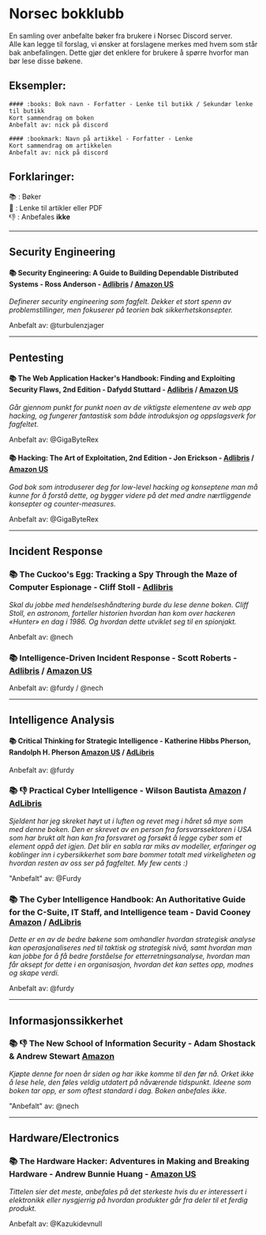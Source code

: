 # Norsec bokklubb    

En samling over anbefalte bøker fra brukere i Norsec Discord server.   
Alle kan legge til forslag, vi ønsker at forslagene merkes med hvem som står bak anbefalingen. Dette gjør det enklere for brukere å spørre hvorfor man bør lese disse bøkene.    



## Eksempler:

```
#### :books: Bok navn - Forfatter - Lenke til butikk / Sekundær lenke til butikk
Kort sammendrag om boken 
Anbefalt av: nick på discord 
```

``` 
#### :bookmark: Navn på artikkel - Forfatter - Lenke
Kort sammendrag om artikkelen
Anbefalt av: nick på discord 
```




## Forklaringer:

📚 : Bøker  
🔖 : Lenke til artikler eller PDF  
👎 : Anbefales **ikke**  
  
  
- - -

## Security Engineering

#### :books: Security Engineering: A Guide to Building Dependable Distributed Systems - Ross Anderson - [Adlibris](https://www.adlibris.com/no/bok/security-engineering-9781119642787) / [Amazon US](https://www.amazon.com/Security-Engineering-Building-Dependable-Distributed/dp/1119642787/)   

*Definerer security engineering som fagfelt. Dekker et stort spenn av problemstillinger, men fokuserer på teorien bak sikkerhetskonsepter.*

Anbefalt av: @turbulenzjager


- - -

## Pentesting

#### :books: The Web Application Hacker's Handbook: Finding and Exploiting Security Flaws, 2nd Edition - Dafydd Stuttard - [Adlibris](https://www.adlibris.com/no/bok/the-web-application-hackers-handbook-9781118026472) / [Amazon US](https://www.amazon.com/Web-Application-Hackers-Handbook-Exploiting/dp/1118026470)

*Går gjennom punkt for punkt noen av de viktigste elementene av web app hacking, og fungerer fantastisk som både introduksjon og oppslagsverk for fagfeltet.*

Anbefalt av: @GigaByteRex

#### :books: Hacking: The Art of Exploitation, 2nd Edition - Jon Erickson - [Adlibris](https://www.adlibris.com/no/bok/hacking-the-art-of-exploitation-2nd-edition-9781593271442) / [Amazon US](https://www.amazon.com/Hacking-Art-Exploitation-Jon-Erickson/dp/1593271441)

*God bok som introduserer deg for low-level hacking og konseptene man må kunne for å forstå dette, og bygger videre på det med andre nærtliggende konsepter og counter-measures.*

Anbefalt av: @GigaByteRex

- - -

## Incident Response

### :books: The Cuckoo's Egg: Tracking a Spy Through the Maze of Computer Espionage - Cliff Stoll - [Adlibris](https://www.adlibris.com/no/bok/the-cuckoos-egg-tracking-a-spy-through-the-maze-of-computer-espionage-9781416507789)    

*Skal du jobbe med hendelseshåndtering burde du lese denne boken. Cliff Stoll, en astronom, forteller historien hvordan han kom over hackeren «Hunter» en dag i 1986. Og hvordan dette utviklet seg til en spionjakt.*   

Anbefalt av: @nech  

### :books: Intelligence-Driven Incident Response - Scott Roberts - [Adlibris](https://www.adlibris.com/no/bok/intelligence-driven-incident-response-9781491934944) / [Amazon US](https://www.amazon.com/dp/1491934948/ref=cm_sw_em_r_mt_dp_Q6FW5WB6FWMM7G5CGR6S)  

Anbefalt av: @furdy / @nech


- - -

## Intelligence Analysis

#### :books: Critical Thinking for Strategic Intelligence - Katherine Hibbs Pherson, Randolph H. Pherson [Amazon US](https://www.amazon.com/Critical-Thinking-Strategic-Intelligence-Katherine/dp/1452226679) / [AdLibris](https://www.adlibris.com/no/bok/critical-thinking-for-strategic-intelligence-9781544374260?gclid=Cj0KCQjwvr6EBhDOARIsAPpqUPGrJ_Tz-gARXR18eJhcrpk4AUwxFwHROV_b_zm-4au8-fG0sKKhPH8aAriAEALw_wcB)

Anbefalt av: @furdy


### 📚 👎 Practical Cyber Intelligence - Wilson Bautista [Amazon](https://www.amazon.com/Practical-Cyber-Intelligence-action-based-intelligence-dp-1788625560/dp/1788625560/) / [AdLibris](https://www.adlibris.com/no/bok/practical-cyber-intelligence-9781788625562)
*Sjeldent har jeg skreket høyt ut i luften og revet meg i håret så mye som med denne boken. Den er skrevet av en person fra forsvarssektoren i USA som har brukt alt han kan fra forsvaret og forsøkt å legge cyber som et element oppå det igjen. Det blir en sabla rar miks av modeller, erfaringer og koblinger inn i cybersikkerhet som bare bommer totalt med virkeligheten og hvordan resten av oss ser på fagfeltet. My few cents :)*

"Anbefalt" av: @Furdy


### :books: The Cyber Intelligence Handbook: An Authoritative Guide for the C-Suite, IT Staff, and Intelligence team - David Cooney [Amazon](https://www.amazon.com/Cyber-Intelligence-Handbook-Authoritative-C-Suite/dp/1082404381) / [AdLibris](https://www.adlibris.com/no/bok/the-cyber-intelligence-handbook-an-authoritative-guide-for-the-c-suite-it-staff-and-intelligence-team-9781082404382)
*Dette er en av de bedre bøkene som omhandler hvordan strategisk analyse kan operasjonaliseres ned til taktisk og strategisk nivå, samt hvordan man kan jobbe for å få bedre forståelse for etterretningsanalyse, hvordan man får aksept for dette i en organisasjon, hvordan det kan settes opp, modnes og skape verdi.*

Anbefalt av: @furdy

- - -

## Informasjonssikkerhet

### :books: 👎 The New School of Information Security - Adam Shostack & Andrew Stewart [Amazon](https://www.amazon.com/New-School-Information-Security/dp/0321814908)    
*Kjøpte denne for noen år siden og har ikke komme til den før nå. Orket ikke å lese hele, den føles veldig utdatert på nåværende tidspunkt. Ideene som boken tar opp, er som oftest standard i dag. Boken anbefales ikke.*    

"Anbefalt" av: @nech   


- - - 


## Hardware/Electronics

### :books: The Hardware Hacker: Adventures in Making and Breaking Hardware - Andrew Bunnie Huang - [Amazon US](https://www.amazon.com/Hardware-Hacker-Adventures-Making-Breaking-dp-1593279787/dp/1593279787)

*Tittelen sier det meste, anbefales på det sterkeste hvis du er interessert i elektronikk eller nysgjerrig på hvordan produkter går fra deler til et ferdig produkt.*   

Anbefalt av: @Kazukidevnull
